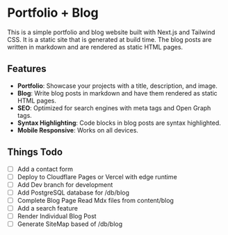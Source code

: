 # Portfolio + Blog

This is a simple portfolio and blog website built with Next.js and Tailwind CSS.
It is a static site that is generated at build time.
The blog posts are written in markdown and are rendered as static HTML pages.

## Features

- **Portfolio**: Showcase your projects with a title, description, and image.
- **Blog**: Write blog posts in markdown and have them rendered as static HTML pages.
- **SEO**: Optimized for search engines with meta tags and Open Graph tags.
- **Syntax Highlighting**: Code blocks in blog posts are syntax highlighted.
- **Mobile Responsive**: Works on all devices.

## Things Todo

- [ ] Add a contact form
- [ ] Deploy to Cloudflare Pages or Vercel with edge runtime
- [ ] Add Dev branch for development
- [ ] Add PostgreSQL database for /db/blog
- [ ] Complete Blog Page Read Mdx files from content/blog
- [ ] Add a search feature
- [ ] Render Individual Blog Post
- [ ] Generate SiteMap based of /db/blog
